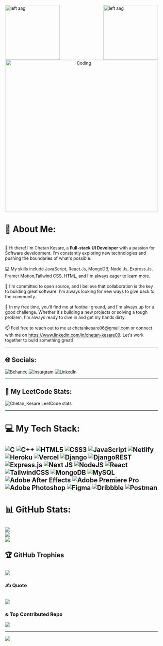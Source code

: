 

<img align="left" alt="left aag" src="https://i.postimg.cc/V6pRWFCM/x-flame-1.png" width="180">

<img align="right" alt="left aag" src="https://i.postimg.cc/v8xXHCJv/x-flame-2.png" width="180">


<div align="center">
 <img align="center" alt="Coding" width="500" src="https://cdn.dribbble.com/users/1019864/screenshots/3079099/codeloop.gif#gh-dark-mode-only">

 
</div>



# 💫 About Me:
<br>👋 Hi there! I'm Chetan Kesare, a <b>Full-stack UI Developer</b> with a passion for Software development. I'm constantly exploring new technologies and pushing the boundaries of what's possible.<br><br>💻 My skills include JavaScript, React.Js, MongoDB, Node.Js, Express.Js, Framer Motion,Tailwind CSS, HTML, and I'm always eager to learn more.<br><br>🌟 I'm committed to open source, and I believe that collaboration is the key to building great software. I'm always looking for new ways to give back to the community.<br><br>🚀 In my free time, you'll find me at football ground, and I'm always up for a good challenge. Whether it's building a new projects or solving a tough problem, I'm always ready to dive in and get my hands dirty.<br><br>📫 Feel free to reach out to me at chetankesare06@gmail.com or connect with me on https://www.linkedin.com/in/chetan-kesare09. Let's work together to build something great!<br>


---

## 🌐 Socials:
[![Behance](https://img.shields.io/badge/Behance-1769ff?logo=behance&logoColor=white)](https://behance.net/https://dribbble.com/chetankesare) [![Instagram](https://img.shields.io/badge/Instagram-%23E4405F.svg?logo=Instagram&logoColor=white)](https://instagram.com/https://www.instagram.com/_chetan.apk_/) [![LinkedIn](https://img.shields.io/badge/LinkedIn-%230077B5.svg?logo=linkedin&logoColor=white)](https://linkedin.com/in/https://www.linkedin.com/in/chetan-kesare-057042195/) 




---

## 🔭 My LeetCode Stats:

  ![Chetan_Kesare LeetCode stats](https://leetcode-stats-six.vercel.app/?username=Chetan_Kesare&theme=dark)



---
# 💻 My Tech Stack:
![C](https://img.shields.io/badge/c-%2300599C.svg?style=for-the-badge&logo=c&logoColor=white) ![C++](https://img.shields.io/badge/c++-%2300599C.svg?style=for-the-badge&logo=c%2B%2B&logoColor=white) ![HTML5](https://img.shields.io/badge/html5-%23E34F26.svg?style=for-the-badge&logo=html5&logoColor=white) ![CSS3](https://img.shields.io/badge/css3-%231572B6.svg?style=for-the-badge&logo=css3&logoColor=white) ![JavaScript](https://img.shields.io/badge/javascript-%23323330.svg?style=for-the-badge&logo=javascript&logoColor=%23F7DF1E) ![Netlify](https://img.shields.io/badge/netlify-%23000000.svg?style=for-the-badge&logo=netlify&logoColor=#00C7B7) ![Heroku](https://img.shields.io/badge/heroku-%23430098.svg?style=for-the-badge&logo=heroku&logoColor=white) ![Vercel](https://img.shields.io/badge/vercel-%23000000.svg?style=for-the-badge&logo=vercel&logoColor=white) ![Django](https://img.shields.io/badge/django-%23092E20.svg?style=for-the-badge&logo=django&logoColor=white) ![DjangoREST](https://img.shields.io/badge/DJANGO-REST-ff1709?style=for-the-badge&logo=django&logoColor=white&color=ff1709&labelColor=gray) ![Express.js](https://img.shields.io/badge/express.js-%23404d59.svg?style=for-the-badge&logo=express&logoColor=%2361DAFB) ![Next JS](https://img.shields.io/badge/Next-black?style=for-the-badge&logo=next.js&logoColor=white) ![NodeJS](https://img.shields.io/badge/node.js-6DA55F?style=for-the-badge&logo=node.js&logoColor=white) ![React](https://img.shields.io/badge/react-%2320232a.svg?style=for-the-badge&logo=react&logoColor=%2361DAFB) ![TailwindCSS](https://img.shields.io/badge/tailwindcss-%2338B2AC.svg?style=for-the-badge&logo=tailwind-css&logoColor=white) ![MongoDB](https://img.shields.io/badge/MongoDB-%234ea94b.svg?style=for-the-badge&logo=mongodb&logoColor=white) ![MySQL](https://img.shields.io/badge/mysql-%2300f.svg?style=for-the-badge&logo=mysql&logoColor=white) ![Adobe After Effects](https://img.shields.io/badge/Adobe%20After%20Effects-9999FF.svg?style=for-the-badge&logo=Adobe%20After%20Effects&logoColor=white) ![Adobe Premiere Pro](https://img.shields.io/badge/Adobe%20Premiere%20Pro-9999FF.svg?style=for-the-badge&logo=Adobe%20Premiere%20Pro&logoColor=white) ![Adobe Photoshop](https://img.shields.io/badge/adobephotoshop-%2331A8FF.svg?style=for-the-badge&logo=adobephotoshop&logoColor=white) 	![Figma](https://img.shields.io/badge/figma-%23F24E1E.svg?style=for-the-badge&logo=figma&logoColor=white) ![Dribbble](https://img.shields.io/badge/Dribbble-EA4C89?style=for-the-badge&logo=dribbble&logoColor=white) ![Postman](https://img.shields.io/badge/Postman-FF6C37?style=for-the-badge&logo=postman&logoColor=white)
---
# 📊 GitHub Stats:
![](https://github-readme-stats.vercel.app/api?username=0x1Luffy&theme=dark&hide_border=false&include_all_commits=true&count_private=true)<br/>
![](https://github-readme-streak-stats.herokuapp.com/?user=0x1Luffy&theme=dark&hide_border=false)<br/>
![](https://github-readme-stats.vercel.app/api/top-langs/?username=0x1Luffy&theme=dark&hide_border=false&include_all_commits=true&count_private=true&layout=compact)
---
## 🏆 GitHub Trophies
![](https://github-profile-trophy.vercel.app/?username=0x1Luffy&theme=radical&no-frame=false&no-bg=true&margin-w=4)
---
### ✍️ Quote
![](https://quotes-github-readme.vercel.app/api?type=horizontal&theme=radical)
---
### 🔝 Top Contributed Repo
![](https://github-contributor-stats.vercel.app/api?username=0x1Luffy&limit=5&theme=dark&combine_all_yearly_contributions=true)

---
[![](https://visitcount.itsvg.in/api?id=0x1Luffy&icon=0&color=0)](https://visitcount.itsvg.in)

